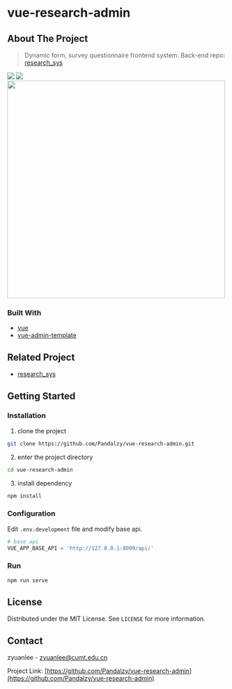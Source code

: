 # vue-research-admin

## About The Project

> Dynamic form, survey questionnaire frontend system. Back-end repo: [research_sys](https://github.com/Pandalzy/research_sys)

<img src="https://gitee.com/pandalzy/cloud_img/raw/master/imgs/20200820112910.png" />

<img src="https://gitee.com/pandalzy/cloud_img/raw/master/imgs/20200820112943.png" />

<img src="https://gitee.com/pandalzy/cloud_img/raw/master/imgs/20200820113217.png" style="width:500px;" />

### Built With

-   [vue](https://vuejs.org/)
-   [vue-admin-template](https://github.com/PanJiaChen/vue-admin-template)

## Related Project

-   [research_sys](https://github.com/Pandalzy/research_sys)

## Getting Started

### Installation

1. clone the project

```sh
git clone https://github.com/Pandalzy/vue-research-admin.git
```

2. enter the project directory

```sh
cd vue-research-admin
```

3. install dependency

```sh
npm install
```

### Configuration

Edit `.env.development` file and modify base api.

```python
# base api
VUE_APP_BASE_API = 'http://127.0.0.1:8000/api/'
```

### Run

```sh
npm run serve
```

## License

Distributed under the MIT License. See `LICENSE` for more information.

## Contact

zyuanlee - zyuanlee@cumt.edu.cn

Project Link: [https://github.com/Pandalzy/vue-research-admin](https://github.com/Pandalzy/vue-research-admin)
